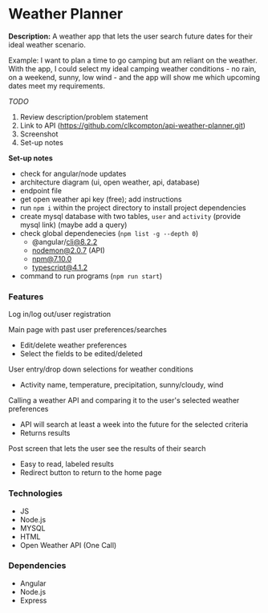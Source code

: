 # Weather Planner

**Description:**
A weather app that lets the user search future dates for their ideal weather scenario.

Example: I want to plan a time to go camping but am reliant on the weather. With the app, I could select my ideal camping weather conditions - no rain, on a weekend, sunny, low wind - and the app will show me which upcoming dates meet my requirements.

*TODO*
1. Review description/problem statement
1. Link to API (https://github.com/clkcompton/api-weather-planner.git)
1. Screenshot
2. Set-up notes

**Set-up notes**
* check for angular/node updates
* architecture diagram (ui, open weather, api, database)
* endpoint file
* get open weather api key (free); add instructions
* run `npm i` within the project directory to install project dependencies
* create mysql database with two tables, `user` and `activity` (provide mysql link) (maybe add a query)
* check global dependenecies (`npm list -g --depth 0`)
	* @angular/cli@8.2.2
	* nodemon@2.0.7 (API)
	* npm@7.10.0
	* typescript@4.1.2
* command to run programs (`npm run start`)


### Features
Log in/log out/user registration

Main page with past user preferences/searches
* Edit/delete weather preferences
* Select the fields to be edited/deleted
	
User entry/drop down selections for weather conditions
* Activity name, temperature, precipitation, sunny/cloudy, wind
	
Calling a weather API and comparing it to the user's selected weather preferences 
* API will search at least a week into the future for the selected criteria
* Returns results
	
Post screen that lets the user see the results of their search
* Easy to read, labeled results
* Redirect button to return to the home page


### Technologies
* JS
* Node.js
* MYSQL
* HTML
* Open Weather API (One Call)


### Dependencies
* Angular
* Node.js
* Express
